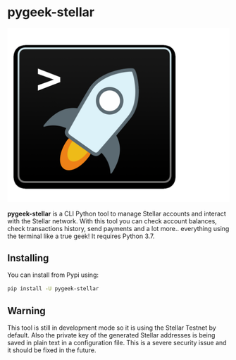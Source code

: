# pygeek-stellar

![pygeek-stellar-logo](resources/pygeek-stellar-logo.png)

**pygeek-stellar** is a CLI Python tool to manage Stellar accounts and interact with the Stellar network. With this tool you can check account balances, check transactions history, send payments and a lot more.. everything using the terminal like a true geek! It requires Python 3.7.


## Installing

You can install from Pypi using: 

```bash
pip install -U pygeek-stellar
```

## Warning

This tool is still in development mode so it is using the Stellar Testnet by default.
Also the private key of the generated Stellar addresses is being saved in plain text in a configuration file. This is a severe security issue and it should be fixed in the future.